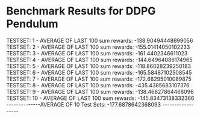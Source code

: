 # Benchmark Results for DDPG Pendulum
TESTSET: 1 - AVERAGE OF LAST 100 sum rewards:  -138.90494448699056
TESTSET: 2 - AVERAGE OF LAST 100 sum rewards:  -155.01414050102233
TESTSET: 3 - AVERAGE OF LAST 100 sum rewards:  -161.4402346611023
TESTSET: 4 - AVERAGE OF LAST 100 sum rewards:  -144.64964086174965
TESTSET: 5 - AVERAGE OF LAST 100 sum rewards:  -118.86028239250183
TESTSET: 6 - AVERAGE OF LAST 100 sum rewards:  -165.58487102508545
TESTSET: 7 - AVERAGE OF LAST 100 sum rewards:  -172.68295010089875
TESTSET: 8 - AVERAGE OF LAST 100 sum rewards:  -435.4385683107376
TESTSET: 9 - AVERAGE OF LAST 100 sum rewards:  -138.46827864468096
TESTSET: 10 - AVERAGE OF LAST 100 sum rewards:  -145.83473138332366
--------------AVERAGE OF 10 Test Sets:  -177.6878642368093 ------------------

